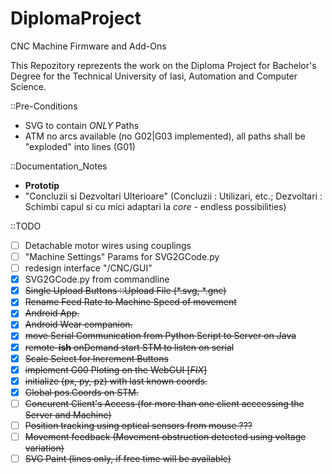 # DiplomaProject
CNC Machine Firmware and Add-Ons

This Repozitory reprezents the work on the Diploma Project for Bachelor's Degree for the Technical University of Iasi, Automation and Computer Science.

::Pre-Conditions
 - SVG to contain *ONLY* Paths
 - ATM no arcs available (no G02|G03 implemented), all paths shall be "exploded" into lines (G01)

::Documentation_Notes
 - <b>Prototip</b>
 - "Concluzii si Dezvoltari Ulterioare" (Concluzii	: Utilizari, etc.; 
										 Dezvoltari	: Schimbi capul si cu mici adaptari la *core* - endless possibilities)

::TODO
 - [ ] Detachable motor wires using couplings
 - [ ] "Machine Settings" Params for SVG2GCode.py
 - [ ] redesign interface "/CNC/GUI"
 - [x] SVG2GCode.py from commandline
 - [x] <strike>Single Upload Buttons ::Upload File (*.svg, *.gnc)</strike>
 - [x] <strike>Rename Feed Rate to Machine Speed of movement</strike>
 - [x] <strike>Android App.</strike>
 - [x] <strike>Android Wear companion.</strike>
 - [x] <strike>move Serial Communication from Python Script to Server on Java</strike>
 - [x] <strike>remote-<b>ish</b> onDemand start STM to listen on serial</strike>
 - [x] <strike>Scale Select for Increment Buttons</strike>
 - [x] <strike>implement G00 Ploting on the WebGUI [*FIX*]</strike>
 - [x] <strike>initialize (px, py, pz) with last known coords.</strike>
 - [x] <strike>Global pos.Coords on STM.</strike>
 - [ ] <strike>Concurent Client's Access (for more than one client acccessing the Server and Machine)</strike>
 - [ ] <strike>Position tracking using optical sensors from mouse ???</strike>
 - [ ] <strike>Movement feedback (Movement obstruction detected using voltage variation)</strike>
 - [ ] <strike>SVG Paint (lines only, if free time will be available)</strike>
